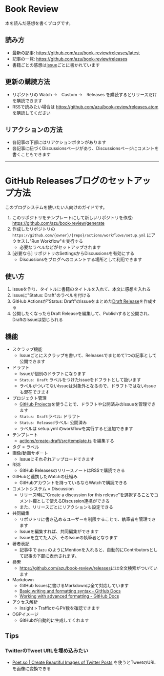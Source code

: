 # Book Review

本を読んだ感想を書くブログです。

## 読み方

- 最新の記事: <https://github.com/azu/book-review/releases/latest>
- 記事の一覧: <https://github.com/azu/book-review/releases>
- 書籍ごとの感想は[Issue](https://github.com/azu/book-review/issues?q=is%3Aissue+is%3Aclosed+label%3A%22Status%3A+Released%22)ごとに書かれています

## 更新の購読方法

- リポジトリの Watch →　Custom →　Releases を購読するとリリースだけを購読できます
- RSSで読みたい場合は <https://github.com/azu/book-review/releases.atom> を購読してください

## リアクションの方法

- 各記事の下部にはリアクションボタンがあります
- 各記事に紐づくDiscussionsページがあり、Discussionsページにコメントを書くこともできます

---

# GitHub Releasesブログのセットアップ方法

このブログシステムを使いたい人向けのガイドです。

1. このリポジトリをテンプレートにして新しいリポジトリを作成: <https://github.com/azu/book-review/generate>
2. 作成したリポジトリの `https://github.com/{owner}/{repo}/actions/workflows/setup.yml` にアクセスし"Run Workflow"を実行する
   - 必要なラベルなどがセットアップされます
3. [必要なら] リポジトリのSettingsからDiscussionsを有効にする
   - Discussionsをブログへのコメントする場所として利用できます

## 使い方

1. Issueを作り、タイトルに書籍のタイトルを入れて、本文に感想を入れる
2. Issueに"Status: Draft"のラベルを付ける
3. GitHub Actionsが"Status: Draft"のIssueをまとめた[Draft Release](https://github.com/azu/book-review/releases)を作成する
4. 公開したくなったらDraft Releaseを編集して、Publishすると公開され、DraftのIssueは閉じられる

## 機能

- スクラップ機能
  - Issueごとにスクラップを書いて、Releasesでまとめて1つの記事として公開できます
- ドラフト
  - Issueが個別のドラフトになります
  - `Status: Draft` ラベルをつけたIssueをドフラトとして扱います
  - ラベルがついてないIssueは対象外となるので、ドラフトではないIssueも混在できます
- プロジェクト管理
  - [GitHub Projects](https://docs.github.com/ja/issues/planning-and-tracking-with-projects/learning-about-projects/about-projects)を使うことで、ドラフトや公開済みのIssueを管理できます
  - `Status: Draft`ラベル: ドラフト
  - `Status: Released`ラベル: 公開済み
  - ラベルは setup.yml のworkflowを実行すると追加できます
- テンプレート
  - [actions/create-draft/src/template.ts](actions/create-draft/src/template.ts) を編集する
- タグ = ラベル
- 画像/動画サポート
  - Issueにそれぞれアップロードできます
- RSS
  - GitHub ReleasesのリリースノートはRSSで購読できる
- GitHubと連携したWatchの仕組み
  - GitHubアカウントを持っているならWatchで購読できる
- コメントシステム = Discussion
  - リリース時に"Create a discussion for this release"を選択することでコメント欄として使えるDiscussion連携ができる
  - また、リリースごとにリアクションも設定できる
- 共同編集
  - リポジトリに書き込めるユーザーを制限することで、執筆者を管理できます
  - Issueを編集すれば、共同編集ができます
  - Issueを立てた人が、そのIssueの執筆者となります
- 著者表記
  - 記事中で `@azu` のようにMentionを入れると、自動的にContributorsとして記事の下部に表示されます。
- 検索
  - <https://github.com/azu/book-review/releases>には全文検索がついています
- Markdown
  - GitHub Issuesに書けるMarkdownは全て対応しています
  - [Basic writing and formatting syntax - GitHub Docs](https://docs.github.com/ja/get-started/writing-on-github/getting-started-with-writing-and-formatting-on-github/basic-writing-and-formatting-syntax)
  - [Working with advanced formatting - GitHub Docs](https://docs.github.com/en/get-started/writing-on-github/working-with-advanced-formatting)
- アクセス解析
  - Insight > TrafficからPV数を確認できます
- OGPイメージ
  - GitHubが自動的に生成してくれます

## Tips

### TwitterのTweet URLを埋め込みたい

- [Poet.so | Create Beautiful Images of Twitter Posts](https://poet.so/) を使うとTweetのURLを画像に変換できる
